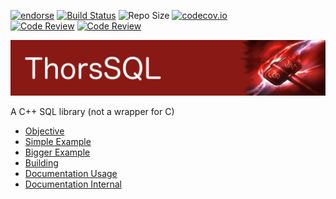 [![endorse](http://api.coderwall.com/lokiastari/endorsecount.png)](http://coderwall.com/lokiastari)
[![Build Status](https://travis-ci.org/Loki-Astari/ThorsSQL.svg?branch=master)](https://travis-ci.org/Loki-Astari/ThorsSQL)
![Repo Size](https://reposs.herokuapp.com/?path=Loki-Astari/ThorsSQL)
[![codecov.io](http://codecov.io/github/Loki-Astari/ThorsSQL/coverage.svg?branch=master)](http://codecov.io/github/Loki-Astari/ThorsSQL?branch=master)  
[![Code Review](http://www.zomis.net/codereview/shield/?qid=94901)](http://codereview.stackexchange.com/q/94901/507)
[![Code Review](http://www.zomis.net/codereview/shield/?qid=94899)](http://codereview.stackexchange.com/q/94899/507)

![ThorStream](img/stream.jpg)

A C++ SQL library (not a wrapper for C)

* [Objective](doc/objective.md)
* [Simple Example](doc/example1.md)
* [Bigger Example](doc/example2.md)
* [Building](doc/building.md)
* [Documentation Usage](doc/usage.md)
* [Documentation Internal](doc/internal.md)


